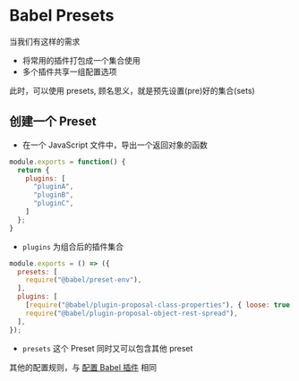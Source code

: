 # Babel Presets

当我们有这样的需求

- 将常用的插件打包成一个集合使用
- 多个插件共享一组配置选项

此时，可以使用 presets, 顾名思义，就是预先设置(pre)好的集合(sets)

## 创建一个 Preset

- 在一个 JavaScript 文件中，导出一个返回对象的函数

```js
module.exports = function() {
  return {
    plugins: [
      "pluginA",
      "pluginB",
      "pluginC",
    ]
  };
}
```

- `plugins` 为组合后的插件集合

```js
module.exports = () => ({
  presets: [
    require("@babel/preset-env"),
  ],
  plugins: [
    [require("@babel/plugin-proposal-class-properties"), { loose: true }],
    require("@babel/plugin-proposal-object-rest-spread"),
  ],
});
```

- `presets` 这个 Preset 同时又可以包含其他 preset

其他的配置规则，与 [配置 Babel 插件](./configure-babel-plugin.md) 相同

